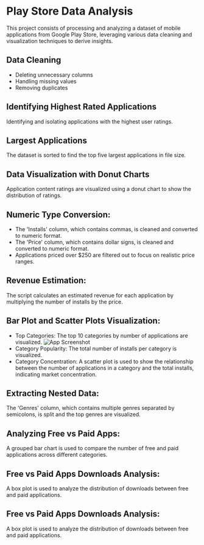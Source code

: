 # Play Store Data Analysis
This project consists of processing and analyzing a dataset of mobile applications from Google Play Store, leveraging various data cleaning and visualization techniques to derive insights. 

## Data Cleaning
- Deleting unnecessary columns
- Handling missing values
- Removing duplicates
## Identifying Highest Rated Applications
Identifying and isolating applications with the highest user ratings.

## Largest Applications 
The dataset is sorted to find the top five largest applications in file size.

## Data Visualization with Donut Charts
Application content ratings are visualized using a donut chart to show the distribution of ratings.

## Numeric Type Conversion:

- The 'Installs' column, which contains commas, is cleaned and converted to numeric format.
- The 'Price' column, which contains dollar signs, is cleaned and converted to numeric format.
- Applications priced over $250 are filtered out to focus on realistic price ranges.

## Revenue Estimation:
The script calculates an estimated revenue for each application by multiplying the number of installs by the price.

## Bar Plot and Scatter Plots Visualization:

- Top Categories: The top 10 categories by number of applications are visualized.
  ![App Screenshot](https://github.com/user-attachments/assets/a4cf134e-60fe-420f-bc8e-b2031ff9346a)
- Category Popularity: The total number of installs per category is visualized.
- Category Concentration: A scatter plot is used to show the relationship between the number of applications in a category and the total installs, indicating market concentration.

## Extracting Nested Data:
The 'Genres' column, which contains multiple genres separated by semicolons, is split and the top genres are visualized.

## Analyzing Free vs Paid Apps:
A grouped bar chart is used to compare the number of free and paid applications across different categories.

## Free vs Paid Apps Downloads Analysis:
A box plot is used to analyze the distribution of downloads between free and paid applications.

## Free vs Paid Apps Downloads Analysis:
A box plot is used to analyze the distribution of downloads between free and paid applications.


